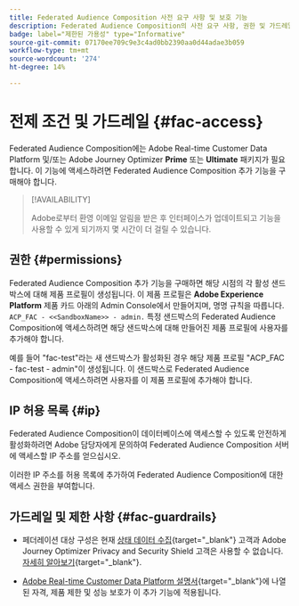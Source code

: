 ```yaml
---
title: Federated Audience Composition 사전 요구 사항 및 보호 기능
description: Federated Audience Composition의 사전 요구 사항, 권한 및 가드레일에 대해 알아봅니다.
badge: label="제한된 가용성" type="Informative"
source-git-commit: 07170ee709c9e3c4ad0bb2390aa0d44adae3b059
workflow-type: tm+mt
source-wordcount: '274'
ht-degree: 14%

---
```


# 전제 조건 및 가드레일 {#fac-access}

Federated Audience Composition에는 Adobe Real-time Customer Data Platform 및/또는 Adobe Journey Optimizer **Prime** 또는 **Ultimate** 패키지가 필요합니다. 이 기능에 액세스하려면 Federated Audience Composition 추가 기능을 구매해야 합니다.

>[!AVAILABILITY]
>
>Adobe로부터 환영 이메일 알림을 받은 후 인터페이스가 업데이트되고 기능을 사용할 수 있게 되기까지 몇 시간이 더 걸릴 수 있습니다.

## 권한 {#permissions}

Federated Audience Composition 추가 기능을 구매하면 해당 시점의 각 활성 샌드박스에 대해 제품 프로필이 생성됩니다. 이 제품 프로필은 **Adobe Experience Platform** 제품 카드 아래의 Admin Console에서 만들어지며, 명명 규칙을 따릅니다. `ACP_FAC - <<SandboxName>> - admin.` 특정 샌드박스의 Federated Audience Composition에 액세스하려면 해당 샌드박스에 대해 만들어진 제품 프로필에 사용자를 추가해야 합니다.

예를 들어 &quot;fac-test&quot;라는 새 샌드박스가 활성화된 경우 해당 제품 프로필 &quot;ACP_FAC - fac-test - admin&quot;이 생성됩니다. 이 샌드박스로 Federated Audience Composition에 액세스하려면 사용자를 이 제품 프로필에 추가해야 합니다.

## IP 허용 목록 {#ip}

Federated Audience Composition이 데이터베이스에 액세스할 수 있도록 안전하게 활성화하려면 Adobe 담당자에게 문의하여 Federated Audience Composition 서버에 액세스할 IP 주소를 얻으십시오.

이러한 IP 주소를 허용 목록에 추가하여 Federated Audience Composition에 대한 액세스 권한을 부여합니다.

## 가드레일 및 제한 사항 {#fac-guardrails}

* 페더레이션 대상 구성은 현재 [상태 데이터 수집](https://experienceleague.adobe.com/ko/docs/events/customer-data-management-voices-recordings/governance/healthcare-shield){target="_blank"} 고객과 Adobe Journey Optimizer Privacy and Security Shield 고객은 사용할 수 없습니다. [자세히 알아보기](https://experienceleague.adobe.com/en/docs/journey-optimizer/using/audiences-profiles-identities/audiences/about-audiences){target="_blank"}.

<!--
* Federated Audience Composition is compatible with Privacy & Security Shield and can be used in all verticals except for healthcare industries. Currently, Federated Audience Composition cannot be licensed to customers looking to ingest health data. [Learn more](https://experienceleague.adobe.com/en/docs/events/customer-data-management-voices-recordings/governance/healthcare-shield){target="_blank"}-->

* [Adobe Real-time Customer Data Platform 설명서](https://experienceleague.adobe.com/ko/docs/experience-platform/profile/guardrails){target="_blank"}에 나열된 자격, 제품 제한 및 성능 보호가 이 추가 기능에 적용됩니다.
